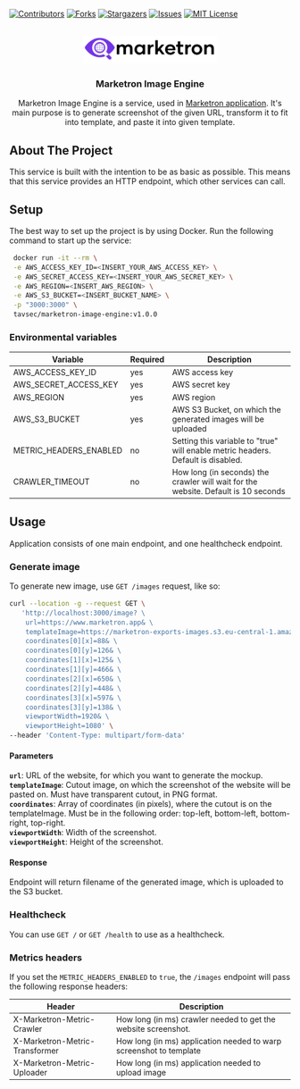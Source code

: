 <!-- Improved compatibility of back to top link: See: https://github.com/othneildrew/Best-README-Template/pull/73 -->
<a name="readme-top"></a>
<!--
*** Thanks for checking out the Best-README-Template. If you have a suggestion
*** that would make this better, please fork the repo and create a pull request
*** or simply open an issue with the tag "enhancement".
*** Don't forget to give the project a star!
*** Thanks again! Now go create something AMAZING! :D
-->



<!-- PROJECT SHIELDS -->
<!--
*** I'm using markdown "reference style" links for readability.
*** Reference links are enclosed in brackets [ ] instead of parentheses ( ).
*** See the bottom of this document for the declaration of the reference variables
*** for contributors-url, forks-url, etc. This is an optional, concise syntax you may use.
*** https://www.markdownguide.org/basic-syntax/#reference-style-links
-->
[![Contributors][contributors-shield]][contributors-url]
[![Forks][forks-shield]][forks-url]
[![Stargazers][stars-shield]][stars-url]
[![Issues][issues-shield]][issues-url]
[![MIT License][license-shield]][license-url]



<!-- PROJECT LOGO -->
<br />
<div align="center">
  <a href="https://github.com/marketron-app/app">
    <img src="media/marketron-cropped.png" alt="Logo" height="50">
  </a>
<h3 align="center">Marketron Image Engine</h3>

  <p align="center">
        Marketron Image Engine is a service, used in <a href="https://marketron.app">Marketron application</a>. It's main purpose is to generate screenshot of the given URL, transform it to fit into template, and paste it into given template.
    <br />
    
  </p>
</div>


## About The Project
This service is built with the intention to be as basic as possible. This means that this service provides an HTTP endpoint, which other services can call.

## Setup
The best way to set up the project is by using Docker. Run the following command to start up the service:
```bash
 docker run -it --rm \
 -e AWS_ACCESS_KEY_ID=<INSERT_YOUR_AWS_ACCESS_KEY> \
 -e AWS_SECRET_ACCESS_KEY=<INSERT_YOUR_AWS_SECRET_KEY> \
 -e AWS_REGION=<INSERT_AWS_REGION> \
 -e AWS_S3_BUCKET=<INSERT_BUCKET_NAME> \
 -p "3000:3000" \
 tavsec/marketron-image-engine:v1.0.0
```

### Environmental variables
| Variable               | Required | Description                                                                        |
|------------------------|----------|------------------------------------------------------------------------------------|
| AWS_ACCESS_KEY_ID      | yes      | AWS access key                                                                     |
| AWS_SECRET_ACCESS_KEY  | yes      | AWS secret key                                                                     |
| AWS_REGION             | yes      | AWS region                                                                         |
| AWS_S3_BUCKET          | yes      | AWS S3 Bucket, on which the generated images will be uploaded                      |
| METRIC_HEADERS_ENABLED | no       | Setting this variable to "true" will enable metric headers. Default is disabled.   |
| CRAWLER_TIMEOUT        | no       | How long (in seconds) the crawler will wait for the website. Default is 10 seconds |

## Usage
Application consists of one main endpoint, and one healthcheck endpoint.

### Generate image
To generate new image, use `GET /images` request, like so:
```bash
curl --location -g --request GET \
   'http://localhost:3000/image? \
    url=https://www.marketron.app& \
    templateImage=https://marketron-exports-images.s3.eu-central-1.amazonaws.com/a6f937aa-b53d-4a8f-9c0d-b70e8413fc7e.png& \
    coordinates[0][x]=88& \
    coordinates[0][y]=126& \
    coordinates[1][x]=125& \
    coordinates[1][y]=466& \
    coordinates[2][x]=650& \
    coordinates[2][y]=448& \
    coordinates[3][x]=597& \
    coordinates[3][y]=138& \
    viewportWidth=1920& \
    viewportHeight=1080' \
--header 'Content-Type: multipart/form-data'
```

#### Parameters
**`url`**: URL of the website, for which you want to generate the mockup.  
**`templateImage`**: Cutout image, on which the screenshot of the website will be pasted on. Must have transparent cutout, in PNG format.  
**`coordinates`**: Array of coordinates (in pixels), where the cutout is on the templateImage. Must be in the following order: top-left, bottom-left, bottom-right, top-right.    
**`viewportWidth`**: Width of the screenshot.  
**`viewportHeight`**: Height of the screenshot.

#### Response
Endpoint will return filename of the generated image, which is uploaded to the S3 bucket.

### Healthcheck
You can use `GET /` or `GET /health` to use as a healthcheck.

### Metrics headers
If you set the `METRIC_HEADERS_ENABLED` to `true`, the `/images` endpoint will pass the following response headers:

| Header                         | Description                                                        |
|--------------------------------|--------------------------------------------------------------------|
| X-Marketron-Metric-Crawler     | How long (in ms) crawler needed to get the website screenshot.     |
| X-Marketron-Metric-Transformer | How long (in ms) application needed to warp screenshot to template |
| X-Marketron-Metric-Uploader    | How long (in ms) application needed to upload image                |


<!-- MARKDOWN LINKS & IMAGES -->
<!-- https://www.markdownguide.org/basic-syntax/#reference-style-links -->
[contributors-shield]: https://img.shields.io/github/contributors/marketron-app/image-engine.svg?style=for-the-badge
[contributors-url]: https://github.com/marketron-app/image-engine/graphs/contributors
[forks-shield]: https://img.shields.io/github/forks/marketron-app/image-engine.svg?style=for-the-badge
[forks-url]: https://github.com/marketron-app/image-engine/network/members
[stars-shield]: https://img.shields.io/github/stars/marketron-app/image-engine.svg?style=for-the-badge
[stars-url]: https://github.com/marketron-app/image-engine/stargazers
[issues-shield]: https://img.shields.io/github/issues/marketron-app/image-engine.svg?style=for-the-badge
[issues-url]: https://github.com/marketron-app/image-engine/issues
[license-shield]: https://img.shields.io/github/license/marketron-app/image-engine.svg?style=for-the-badge
[license-url]: https://github.com/marketron-app/image-engine/blob/main/LICENSE
